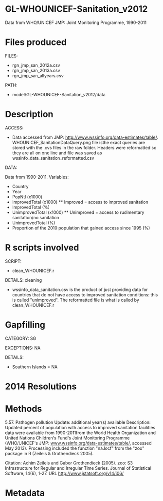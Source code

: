 GL-WHOUNICEF-Sanitation_v2012
===========================

Data from WHO/UNICEF JMP: Joint Monitoring Programme, 1990-2011 

Files produced
==============
FILES: 

* rgn_jmp_san_2012a.csv
* rgn_jmp_san_2013a.csv
* rgn_jmp_san_allyears.csv

PATH: 

* model/GL-WHOUNICEF-Sanitation_v2012/data


Description
===========
ACCESS:

* Data accessed from JMP: http://www.wssinfo.org/data-estimates/table/. WHOUNICEF_SanitationDataQuery.png file isthe exact queries are stored with the .cvs files in the raw folder. Headers were reformatted so they are all on one line and file was saved as wssinfo_data_sanitation_reformatted.csv

DATA:

Data from 1990-2011. Variables:

* Country
* Year 
* PopNtl (x1000)
* ImprovedTotal (x1000)  \*\* Improved = access to improved sanitation
* ImprovedTotal (%)
* UnimprovedTotal (x1000)  \*\* Unimproved = access to rudimentary sanitation/no sanitation
* UnimprovedTotal (%)
* Proportion of the 2010 population that gained access since 1995 (%)


R scripts involved
==================
SCRIPT:
* clean_WHOUNICEF.r

DETAILS: cleaning

* wssinfo_data_sanitation.csv is the product of just providing data for countries that do not have access to improved sanitation conditions: this is called "unimproved". The reformatted file is what is called by clean_WHOUNICEF.r


Gapfilling 
==========

CATEGORY: SG

EXCEPTIONS: NA

DETAILS:

* Southern Islands = NA


2014 Resolutions
================


Methods
=======

5.57. Pathogen pollution
Update: additional year(s) available
Description: Updated percent of population with access to improved sanitation facilities data were available from 1990-2011from the World Health Organization and United Nations Children's Fund's Joint Monitoring Programme (WHO/UNICEF's JMP: www.wssinfo.org/data-estimates/table/, accessed May 2013). Processing included the function "na.locf" from the "zoo" package in R (Zeileis & Grothendieck 2005). 


Citation: Achim Zeileis and Gabor Grothendieck (2005). zoo: S3 Infrastructure for Regular and Irregular Time Series. Journal of Statistical Software, 14(6), 1-27. URL http://www.jstatsoft.org/v14/i06/


Metadata
========
